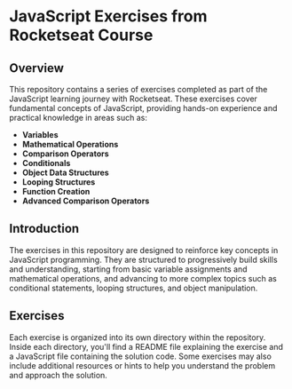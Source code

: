 # JavaScript Exercises from Rocketseat Course

## Overview

This repository contains a series of exercises completed as part of the JavaScript learning journey with Rocketseat. These exercises cover fundamental concepts of JavaScript, providing hands-on experience and practical knowledge in areas such as:

- **Variables**
- **Mathematical Operations**
- **Comparison Operators**
- **Conditionals**
- **Object Data Structures**
- **Looping Structures**
- **Function Creation**
- **Advanced Comparison Operators**


## Introduction
The exercises in this repository are designed to reinforce key concepts in JavaScript programming. 
They are structured to progressively build skills and understanding, starting from basic variable assignments and mathematical operations, 
and advancing to more complex topics such as conditional statements, looping structures, and object manipulation.

## Exercises
Each exercise is organized into its own directory within the repository. 
Inside each directory, you'll find a README file explaining the exercise and a JavaScript file containing the solution code. 
Some exercises may also include additional resources or hints to help you understand the problem and approach the solution.
